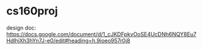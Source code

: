 # cs160proj

design doc: https://docs.google.com/document/d/1_cJKDFpkvOoSE4UcDNh6NQY8Eu7HdlhjXh3hYn7J-e0/edit#heading=h.9ioeo957r0j8
